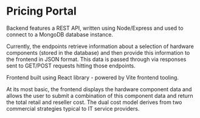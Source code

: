 # Pricing Portal

Backend features a REST API, written using Node/Express and used to connect to a MongoDB database instance.

Currently, the endpoints retrieve information about a selection of hardware components (stored in the database) and then provide this information to the frontend in JSON format. This data is passed through via responses sent to GET/POST requests hitting those endpoints.

Frontend built using React library - powered by Vite frontend tooling.

At its most basic, the frontend displays the hardware component data and allows the user to submit a combination of this component data and return the total retail and reseller cost. The dual cost model derives from two commercial strategies typical to IT service providers.

